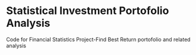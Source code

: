 # Statistical Investment Portofolio Analysis
Code for Financial Statistics Project-Find Best Return portofolio and related analysis
